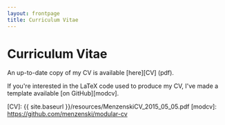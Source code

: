 ```yaml
---
layout: frontpage
title: Curriculum Vitae
---
```


# Curriculum Vitae

An up-to-date copy of my CV is available [here][CV] (pdf).

If you're interested in the LaTeX code used to produce my CV, I've
made a template available [on GitHub][modcv].

[CV]: {{ site.baseurl }}/resources/MenzenskiCV_2015_05_05.pdf
[modcv]: https://github.com/menzenski/modular-cv
